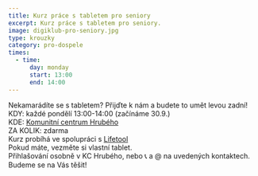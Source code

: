 ```yaml
---
title: Kurz práce s tabletem pro seniory
excerpt: Kurz práce s tabletem pro seniory.
image: digiklub-pro-seniory.jpg
type: krouzky
category: pro-dospele
times:
  - time:
      day: monday
      start: 13:00
      end: 14:00
---
```


Nekamarádíte se s tabletem? Přijďte k nám a budete to umět levou zadní!\
KDY: každé pondělí 13:00-14:00 (začínáme 30.9.)\
KDE: [Komunitní centrum Hrubého](https://www.facebook.com/KomunitniCentrumHrubeho/?__xts__%5B0%5D=68.ARCrEV82i-KlRyPFpXCnhgNXrfg3uwL0o0xOeLwyrMc1IovOtLd6eVqRuXMdMDsT8Yrlg42nxbsn3gdfZKp1JWaotkjS_OEhf74-DFJWIK0qlfmUciVYy2hr3X_6HBrZusllKpw7ka5S4L-i5b7xB5c49LDSNDlkzzX9-QeP3nUw_5kQp_IsU2QwCrDbgzNivljLgA3tH16FWNdRTzNo9JH2woUJDXBAz8krp2PSU-eOJyrjsqXzQnbN6zKBwWV7cuHJlCnbl3opvcsDZDwd1NLZd-bUzz2nqQfx6lj-gfQT6eaGt4nB4b4WpspsE6LQb_PV4rE&__xts__%5B1%5D=68.ARAfsDWS18kH70Y2i9qwRFejMWGwf1XX7VydqZxkBXVVO4Dji6uhmnSPQHzdlNqwsKUmCo_oqOxXt3ggl854Oeh1scVZeRPWHcYtMalq-ewXLYkMTxnXVrbxL8eON315bazJM2z2uoS1zVMKANJQxtCh1bNYGPcb0HMxlidKvCWarJvB1osx4XAL0FIRu12fxOI8oERFed5DMvOdhQVj-kL7W_HNo5P4PNS2UI2la8F3BmxBdhEHiaBQ6cBTVKEesV8ZVgP-giWkmINxhhNVJzjyYzfkOkMMDUTeRX16LEyZhCv-VWuF5ib9IISQfW6URoPlGTYsIfk5RyQQWd6aAbJjzkhJM-pXXFyV1dIVRcSQs9mYkHFuhnMDCHXnkvkPyEhpEw&__tn__=K%2AF&eid=ARAWALjyrL0VuuEXfuD3hb4ldPZbDvaI6Li61Y0q7i0xPuKx5Crk5lHU5F8Q1egWxhmj8c7AU3uM3rW5)\
ZA KOLIK: zdarma\
Kurz probíhá ve spolupráci s [Lifetool](https://www.facebook.com/LIFEtoolprague/?__xts__%5B0%5D=68.ARCrEV82i-KlRyPFpXCnhgNXrfg3uwL0o0xOeLwyrMc1IovOtLd6eVqRuXMdMDsT8Yrlg42nxbsn3gdfZKp1JWaotkjS_OEhf74-DFJWIK0qlfmUciVYy2hr3X_6HBrZusllKpw7ka5S4L-i5b7xB5c49LDSNDlkzzX9-QeP3nUw_5kQp_IsU2QwCrDbgzNivljLgA3tH16FWNdRTzNo9JH2woUJDXBAz8krp2PSU-eOJyrjsqXzQnbN6zKBwWV7cuHJlCnbl3opvcsDZDwd1NLZd-bUzz2nqQfx6lj-gfQT6eaGt4nB4b4WpspsE6LQb_PV4rE&__xts__%5B1%5D=68.ARAfsDWS18kH70Y2i9qwRFejMWGwf1XX7VydqZxkBXVVO4Dji6uhmnSPQHzdlNqwsKUmCo_oqOxXt3ggl854Oeh1scVZeRPWHcYtMalq-ewXLYkMTxnXVrbxL8eON315bazJM2z2uoS1zVMKANJQxtCh1bNYGPcb0HMxlidKvCWarJvB1osx4XAL0FIRu12fxOI8oERFed5DMvOdhQVj-kL7W_HNo5P4PNS2UI2la8F3BmxBdhEHiaBQ6cBTVKEesV8ZVgP-giWkmINxhhNVJzjyYzfkOkMMDUTeRX16LEyZhCv-VWuF5ib9IISQfW6URoPlGTYsIfk5RyQQWd6aAbJjzkhJM-pXXFyV1dIVRcSQs9mYkHFuhnMDCHXnkvkPyEhpEw&__tn__=K%2AF&eid=ARDG_s7ttykC0dzPY_DcGTuhtexVDJsEAlPUma3vabgjj8Pn7bMONXyTleY0lldvANSEfK_JGb--doae)\
Pokud máte, vezměte si vlastní tablet.\
Přihlašování osobně v KC Hrubého, nebo 📞 a @ na uvedených kontaktech.\
Budeme se na Vás těšit!
